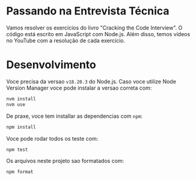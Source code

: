 # Passando na Entrevista Técnica

Vamos resolver os exercícios do livro "Cracking the Code Interview". O código está escrito em JavaScript com Node.js. Além disso, temos vídeos no YouTube com a resolução de cada exercício.

# Desenvolvimento

Voce precisa da versao `v18.20.3` do Node.js. Caso voce utilize Node Version Manager voce pode instalar a versao correta com:

```bash
nvm install
nvm use
```

De praxe, voce tem installar as dependencias com `npm`:

```bash
npm install
```

Voce pode rodar todos os teste com:

```bash
npm test
```

Os arquivos neste projeto sao formatados com:

```bash
npm format
```
